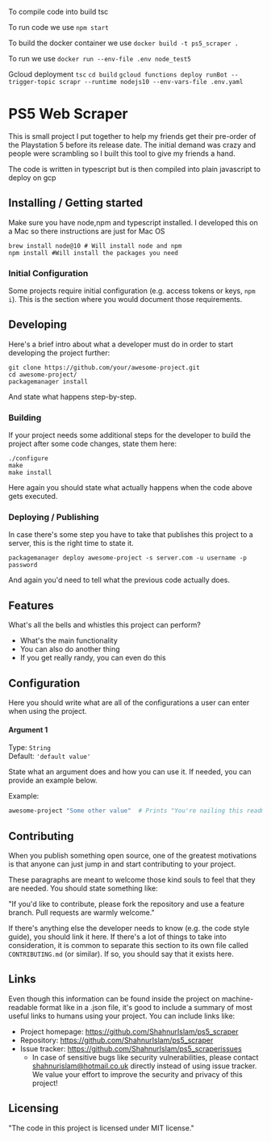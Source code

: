 To compile code into build
tsc

To run code we use `npm start`

To build the docker container we use 
`docker build -t ps5_scraper .`

To run we use 
`docker run --env-file .env node_test5`

Gcloud deployment
`tsc`
`cd build`
`gcloud functions deploy runBot --trigger-topic scrapr --runtime nodejs10 --env-vars-file .env.yaml`
<!-- 
![Logo of the project](https://raw.githubusercontent.com/jehna/readme-best-practices/master/sample-logo.png) -->

# PS5 Web Scraper

This is small project I put together to help my friends get their pre-order of the Playstation 5 before its release date. The initial demand was crazy and people were scrambling so I built this tool to give my friends a hand. 

The code is written in typescript but is then compiled into plain javascript to deploy on gcp

## Installing / Getting started

Make sure you have node,npm and typescript installed. I developed this on a Mac so there instructions are just for Mac OS

```shell
brew install node@10 # Will install node and npm
npm install #Will install the packages you need
```


### Initial Configuration

Some projects require initial configuration (e.g. access tokens or keys, `npm i`).
This is the section where you would document those requirements.

## Developing

Here's a brief intro about what a developer must do in order to start developing
the project further:

```shell
git clone https://github.com/your/awesome-project.git
cd awesome-project/
packagemanager install
```

And state what happens step-by-step.

### Building

If your project needs some additional steps for the developer to build the
project after some code changes, state them here:

```shell
./configure
make
make install
```

Here again you should state what actually happens when the code above gets
executed.

### Deploying / Publishing

In case there's some step you have to take that publishes this project to a
server, this is the right time to state it.

```shell
packagemanager deploy awesome-project -s server.com -u username -p password
```

And again you'd need to tell what the previous code actually does.

## Features

What's all the bells and whistles this project can perform?
* What's the main functionality
* You can also do another thing
* If you get really randy, you can even do this

## Configuration

Here you should write what are all of the configurations a user can enter when
using the project.

#### Argument 1
Type: `String`  
Default: `'default value'`

State what an argument does and how you can use it. If needed, you can provide
an example below.

Example:
```bash
awesome-project "Some other value"  # Prints "You're nailing this readme!"
```


## Contributing

When you publish something open source, one of the greatest motivations is that
anyone can just jump in and start contributing to your project.

These paragraphs are meant to welcome those kind souls to feel that they are
needed. You should state something like:

"If you'd like to contribute, please fork the repository and use a feature
branch. Pull requests are warmly welcome."

If there's anything else the developer needs to know (e.g. the code style
guide), you should link it here. If there's a lot of things to take into
consideration, it is common to separate this section to its own file called
`CONTRIBUTING.md` (or similar). If so, you should say that it exists here.

## Links

Even though this information can be found inside the project on machine-readable
format like in a .json file, it's good to include a summary of most useful
links to humans using your project. You can include links like:

- Project homepage: https://github.com/ShahnurIslam/ps5_scraper
- Repository: https://github.com/ShahnurIslam/ps5_scraper
- Issue tracker: https://github.com/ShahnurIslam/ps5_scraperissues
  - In case of sensitive bugs like security vulnerabilities, please contact
    shahnurislam@hotmail.co.uk directly instead of using issue tracker. We value your effort
    to improve the security and privacy of this project!



## Licensing

"The code in this project is licensed under MIT license."